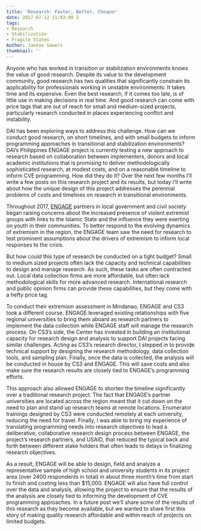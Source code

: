```yaml
---
title: 'Research: Faster, Better, Cheaper'
date: 2017-07-12 21:03:00 Z
tags:
- Research
- Stabilization
- Fragile States
Author: Janene Sawers
thumbnail: ''
---
```


Anyone who has worked in transition or stabilization environments knows the value of good research. Despite its value to the development community, good research has two qualities that significantly constrain its applicability for professionals working in unstable environments: It takes time and its expensive. Even the best research, if it comes too late, is of little use in making decisions in real time. And good research can come with price tags that are out of reach for small and medium-sized projects, particularly research conducted in places experiencing conflict and instability.

DAI has been exploring ways to address this challenge. How can we conduct good research, on short timelines, and with small budgets to inform programming approaches in transitional and stabilization environments? DAI’s Philippines ENGAGE project is currently testing a new approach to research based on collaboration between implementers, donors and local academic institutions that is promising to deliver methodologically sophisticated research, at modest costs, and on a reasonable timeline to inform CVE programming. How did they do it? Over the next few months I’ll write a few posts on this research project and its results, but today I’ll write about how the unique design of this project addresses the perennial problems of costs and timelines on research in transitional environments.

Throughout 2017, [ENGAGE](https://www.dai.com/our-work/projects/philippines-enhancing-governance-accountability-and-engagement-engage) partners in local government and civil society began raising concerns about the increased presence of violent extremist groups with links to the Islamic State and the influence they were exerting on youth in their communities. To better respond to the evolving dynamics of extremism in the region, the ENGAGE team saw the need for research to test prominent assumptions about the drivers of extremism to inform local responses to the crisis. 

But how could this type of research be conducted on a tight budget? Small to medium sized projects often lack the capacity and technical capabilities to design and manage research. As such, these tasks are often contracted out. Local data collection firms are more affordable, but often lack methodological skills for more advanced research. International research and public opinion firms can provide these capabilities, but they come with a hefty price tag. 

To conduct their extremism assessment in Mindanao, ENGAGE and CS3 took a different course. ENGAGE leveraged existing relationships with five regional universities to bring them aboard as research partners to implement the data collection while ENGAGE staff will manage the research process. On CS3’s side, the Center has invested in building an institutional capacity for research design and analysis to support DAI projects facing similar challenges. Acting as CS3’s research director, I stepped in to provide technical support by designing the research methodology, data collection tools, and sampling plan. Finally, once the data is collected, the analysis will be conducted in house by CS3 and ENGAGE. This will save costs and also make sure the research results are closely tied to ENGAGE’s programming efforts. 

This approach also allowed ENGAGE to shorten the timeline significantly over a traditional research project. The fact that ENGAGE’s partner universities are located across the region meant that it cut down on the need to plan and stand up research teams at remote locations. Enumerator trainings designed by CS3 were conducted remotely at each university, reducing the need for travel. Finally, I was able to bring my experience of translating programming needs into research objectives to lead a deliberative, collaborative research design process between ENGAGE, the project’s research partners, and USAID, that reduced the typical back and forth between different stake holders that often leads to delays in finalizing research objectives.

As a result, ENGAGE will be able to design, field and analyze a representative sample of high school and university students in its project area (over 2400 respondents in total) in about three month’s time from start to finish and costing less than $15,000. ENGAGE will also have full control over the data and analysis, allowing the project to ensure that the results of the analysis are closely tied to informing the development of CVE programming approaches. In a future post we’ll share some of the results of this research as they become available, but we wanted to share first this story of making quality research affordable and within reach of projects on limited budgets. 
